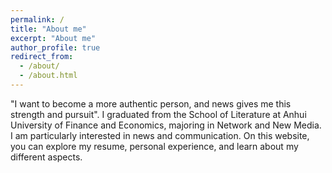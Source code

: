 ```yaml
---
permalink: /
title: "About me"
excerpt: "About me"
author_profile: true
redirect_from: 
  - /about/
  - /about.html
---
```


"I want to become a more authentic person, and news gives me this strength and pursuit".
I graduated from the School of Literature at Anhui University of Finance and Economics, majoring in Network and New Media. I am particularly interested in news and communication.
On this website, you can explore my resume, personal experience, and learn about my different aspects.
